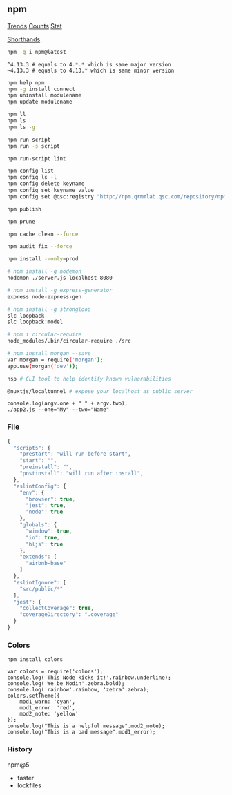 npm
-

[Trends](http://www.npmtrends.com/ws-vs-socket.io)
[Counts](https://github.com/npm/registry/blob/master/docs/download-counts.md)
[Stat](https://npm-stat.com)

[Shorthands](https://docs.npmjs.com/misc/config#shorthands-and-other-cli-niceties)

````sh
npm -g i npm@latest
````

````
^4.13.3 # equals to 4.*.* which is same major version
~4.13.3 # equals to 4.13.* which is same minor version
````

````sh
npm help npm
npm -g install connect
npm uninstall modulename
npm update modulename

npm ll
npm ls
npm ls -g

npm run script
npm run -s script

npm run-script lint

npm config list
npm config ls -l
npm config delete keyname
npm config set keyname value
npm config set @qsc:registry "http://npm.qrmmlab.qsc.com/repository/npm/"

npm publish

npm prune

npm cache clean --force

npm audit fix --force
````

````sh
npm install --only=prod

# npm install -g nodemon
nodemon ./server.js localhost 8080

# npm install -g express-generator
express node-express-gen

# npm install -g strongloop
slc loopback
slc loopback:model

# npm i circular-require
node_modules/.bin/circular-require ./src

# npm install morgan --save
var morgan = require('morgan');
app.use(morgan('dev'));

nsp # CLI tool to help identify known vulnerabilities

@nuxtjs/localtunnel # expose your localhost as public server
````

````
console.log(argv.one + " " + argv.two);
./app2.js --one="My" --two="Name"
````

### File

````js
{
  "scripts": {
    "prestart": "will run before start",
    "start": "",
    "preinstall": "",
    "postinstall": "will run after install",
  },
  "eslintConfig": {
    "env": {
      "browser": true,
      "jest": true,
      "node": true
    },
    "globals": {
      "window": true,
      "io": true,
      "hljs": true
    },
    "extends": [
      "airbnb-base"
    ]
  },
  "eslintIgnore": [
    "src/public/*"
  ],
  "jest": {
    "collectCoverage": true,
    "coverageDirectory": ".coverage"
  }
}
````

### Colors

````
npm install colors

var colors = require('colors');
console.log('This Node kicks it!'.rainbow.underline);
console.log('We be Nodin'.zebra.bold);
console.log('rainbow'.rainbow, 'zebra'.zebra);
colors.setTheme({
    mod1_warn: 'cyan',
    mod1_error: 'red',
    mod2_note: 'yellow'
});
console.log("This is a helpful message".mod2_note);
console.log("This is a bad message".mod1_error);
````

### History

npm@5

* faster
* lockfiles
